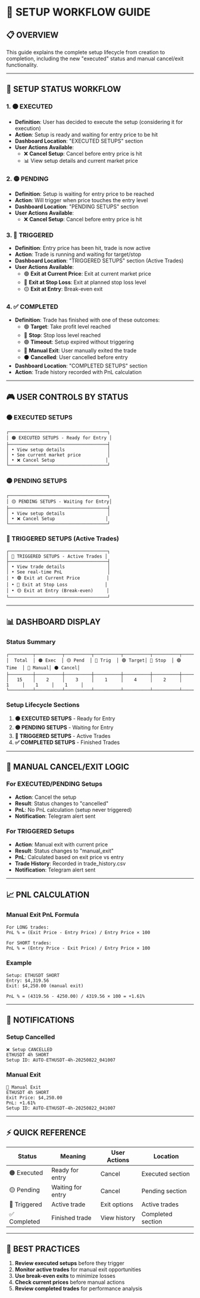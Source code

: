 # 🔄 **SETUP WORKFLOW GUIDE**

## 📋 **OVERVIEW**

This guide explains the complete setup lifecycle from creation to completion, including the new "executed" status and manual cancel/exit functionality.

---

## 🎯 **SETUP STATUS WORKFLOW**

### **1. 🟠 EXECUTED** 
- **Definition**: User has decided to execute the setup (considering it for execution)
- **Action**: Setup is ready and waiting for entry price to be hit
- **Dashboard Location**: "EXECUTED SETUPS" section
- **User Actions Available**: 
  - ❌ **Cancel Setup**: Cancel before entry price is hit
  - 📊 View setup details and current market price

### **2. 🟡 PENDING**
- **Definition**: Setup is waiting for entry price to be reached
- **Action**: Will trigger when price touches the entry level
- **Dashboard Location**: "PENDING SETUPS" section
- **User Actions Available**:
  - ❌ **Cancel Setup**: Cancel before entry price is hit

### **3. 🔵 TRIGGERED**
- **Definition**: Entry price has been hit, trade is now active
- **Action**: Trade is running and waiting for target/stop
- **Dashboard Location**: "TRIGGERED SETUPS" section (Active Trades)
- **User Actions Available**:
  - 🟢 **Exit at Current Price**: Exit at current market price
  - 🔴 **Exit at Stop Loss**: Exit at planned stop loss level
  - 🟡 **Exit at Entry**: Break-even exit

### **4. ✅ COMPLETED**
- **Definition**: Trade has finished with one of these outcomes:
  - 🟢 **Target**: Take profit level reached
  - 🔴 **Stop**: Stop loss level reached
  - 🟣 **Timeout**: Setup expired without triggering
  - 🎯 **Manual Exit**: User manually exited the trade
  - ⚫ **Cancelled**: User cancelled before entry
- **Dashboard Location**: "COMPLETED SETUPS" section
- **Action**: Trade history recorded with PnL calculation

---

## 🎮 **USER CONTROLS BY STATUS**

### **🟠 EXECUTED SETUPS**
```
┌─────────────────────────────────────┐
│ 🟠 EXECUTED SETUPS - Ready for Entry │
├─────────────────────────────────────┤
│ • View setup details                │
│ • See current market price          │
│ • ❌ Cancel Setup                   │
└─────────────────────────────────────┘
```

### **🟡 PENDING SETUPS**
```
┌─────────────────────────────────────┐
│ 🟡 PENDING SETUPS - Waiting for Entry│
├─────────────────────────────────────┤
│ • View setup details                │
│ • ❌ Cancel Setup                   │
└─────────────────────────────────────┘
```

### **🔵 TRIGGERED SETUPS (Active Trades)**
```
┌─────────────────────────────────────┐
│ 🔵 TRIGGERED SETUPS - Active Trades │
├─────────────────────────────────────┤
│ • View trade details                │
│ • See real-time PnL                 │
│ • 🟢 Exit at Current Price          │
│ • 🔴 Exit at Stop Loss              │
│ • 🟡 Exit at Entry (Break-even)     │
└─────────────────────────────────────┘
```

---

## 📊 **DASHBOARD DISPLAY**

### **Status Summary**
```
┌─────────┬──────────┬──────────┬──────────┬──────────┬──────────┬──────────┬──────────┬──────────┐
│  Total  │ 🟠 Exec  │ 🟡 Pend  │ 🔵 Trig  │ 🟢 Target│ 🔴 Stop  │ 🟣 Time  │ 🎯 Manual│ ⚫ Cancel│
├─────────┼──────────┼──────────┼──────────┼──────────┼──────────┼──────────┼──────────┼──────────┤
│   15    │    2     │    3     │    1     │    4     │    2     │    1     │    1     │    1     │
└─────────┴──────────┴──────────┴──────────┴──────────┴──────────┴──────────┴──────────┴──────────┘
```

### **Setup Lifecycle Sections**
1. **🟠 EXECUTED SETUPS** - Ready for Entry
2. **🟡 PENDING SETUPS** - Waiting for Entry  
3. **🔵 TRIGGERED SETUPS** - Active Trades
4. **✅ COMPLETED SETUPS** - Finished Trades

---

## 🔧 **MANUAL CANCEL/EXIT LOGIC**

### **For EXECUTED/PENDING Setups**
- **Action**: Cancel the setup
- **Result**: Status changes to "cancelled"
- **PnL**: No PnL calculation (setup never triggered)
- **Notification**: Telegram alert sent

### **For TRIGGERED Setups**
- **Action**: Manual exit with current price
- **Result**: Status changes to "manual_exit"
- **PnL**: Calculated based on exit price vs entry
- **Trade History**: Recorded in trade_history.csv
- **Notification**: Telegram alert sent

---

## 📈 **PNL CALCULATION**

### **Manual Exit PnL Formula**
```
For LONG trades:
PnL % = (Exit Price - Entry Price) / Entry Price × 100

For SHORT trades:
PnL % = (Entry Price - Exit Price) / Entry Price × 100
```

### **Example**
```
Setup: ETHUSDT SHORT
Entry: $4,319.56
Exit: $4,250.00 (manual exit)

PnL % = (4319.56 - 4250.00) / 4319.56 × 100 = +1.61%
```

---

## 🔔 **NOTIFICATIONS**

### **Setup Cancelled**
```
❌ Setup CANCELLED
ETHUSDT 4h SHORT
Setup ID: AUTO-ETHUSDT-4h-20250822_041007
```

### **Manual Exit**
```
🎯 Manual Exit
ETHUSDT 4h SHORT
Exit Price: $4,250.00
PnL: +1.61%
Setup ID: AUTO-ETHUSDT-4h-20250822_041007
```

---

## ⚡ **QUICK REFERENCE**

| Status | Meaning | User Actions | Location |
|--------|---------|--------------|----------|
| 🟠 Executed | Ready for entry | Cancel | Executed section |
| 🟡 Pending | Waiting for entry | Cancel | Pending section |
| 🔵 Triggered | Active trade | Exit options | Active trades |
| ✅ Completed | Finished trade | View history | Completed section |

---

## 🚀 **BEST PRACTICES**

1. **Review executed setups** before they trigger
2. **Monitor active trades** for manual exit opportunities
3. **Use break-even exits** to minimize losses
4. **Check current prices** before manual actions
5. **Review completed trades** for performance analysis
